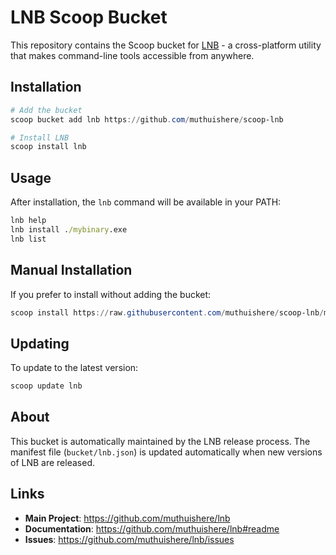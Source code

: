 # LNB Scoop Bucket

This repository contains the Scoop bucket for [LNB](https://github.com/muthuishere/lnb) - a cross-platform utility that makes command-line tools accessible from anywhere.

## Installation

```powershell
# Add the bucket
scoop bucket add lnb https://github.com/muthuishere/scoop-lnb

# Install LNB
scoop install lnb
```

## Usage

After installation, the `lnb` command will be available in your PATH:

```cmd
lnb help
lnb install ./mybinary.exe
lnb list
```

## Manual Installation

If you prefer to install without adding the bucket:

```powershell
scoop install https://raw.githubusercontent.com/muthuishere/scoop-lnb/main/bucket/lnb.json
```

## Updating

To update to the latest version:

```powershell
scoop update lnb
```

## About

This bucket is automatically maintained by the LNB release process. The manifest file (`bucket/lnb.json`) is updated automatically when new versions of LNB are released.

## Links

- **Main Project**: https://github.com/muthuishere/lnb
- **Documentation**: https://github.com/muthuishere/lnb#readme
- **Issues**: https://github.com/muthuishere/lnb/issues

